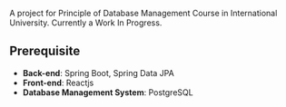A project for Principle of Database Management Course in International University. Currently a Work In Progress.

## Prerequisite
- **Back-end**: Spring Boot, Spring Data JPA
- **Front-end**: Reactjs
- **Database Management System**: PostgreSQL
